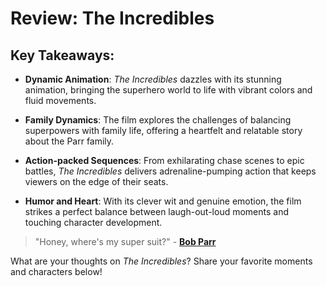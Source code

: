 # Review: The Incredibles

## Key Takeaways:

- **Dynamic Animation**: *The Incredibles* dazzles with its stunning animation, bringing the superhero world to life with vibrant colors and fluid movements.

- **Family Dynamics**: The film explores the challenges of balancing superpowers with family life, offering a heartfelt and relatable story about the Parr family.

- **Action-packed Sequences**: From exhilarating chase scenes to epic battles, *The Incredibles* delivers adrenaline-pumping action that keeps viewers on the edge of their seats.

- **Humor and Heart**: With its clever wit and genuine emotion, the film strikes a perfect balance between laugh-out-loud moments and touching character development.

> "Honey, where's my super suit?" - **[Bob Parr](https://en.wikipedia.org/wiki/Mr._Incredible)**

What are your thoughts on *The Incredibles*? Share your favorite moments and characters below!
